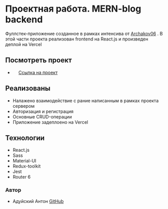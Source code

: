 # Проектная работа. MERN-blog backend

Фуллстек-приложение созданное в рамках интенсива от [Archakov06](https://github.com/Archakov06) . В этой части проекта реализован frontend на React.js и произведен деплой на Vercel

## Посмотреть проект

* &emsp; [Ссылка на проект](https://mern-blog-frontend-lyart.vercel.app/)

## Реализованы

* Налажено взаимодействие с рание написанным в рамках проекта сервером
* Авторизация и регистрация
* Основные CRUD-операции
* Приложение задеплоено на Vercel

## Технологии

* React.js
* Sass
* Material-UI
* Redux-toolkit
* Jest
* Router 6

### Автор

* Адуйский Антон [GitHub](https://github.com/AntonAduisky)
